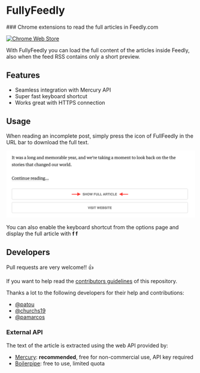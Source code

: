 # FullyFeedly

### Chrome extensions to read the full articles in Feedly.com

[![Chrome Web Store](https://developer.chrome.com/webstore/images/ChromeWebStore_BadgeWBorder_v2_206x58.png)](https://chrome.google.com/webstore/detail/fullyfeedly/ikdncbjpcpkheefmnbicggciklkeebmp?hl=en)

With FullyFeedly you can load the full content of the articles inside Feedly, also when the feed RSS contains only a short preview.

## Features

* Seamless integration with Mercury API
* Super fast keyboard shortcut
* Works great with HTTPS connection

## Usage

When reading an incomplete post, simply press the icon of FullFeedly in the URL bar to download the full text.

![Screenshot](resources/screenshots/showFullArticle.png)

You can also enable the keyboard shortcut from the options page and display the full article with **f f**


## Developers

Pull requests are very welcome!! :+1:

If you want to help read the [contributors guidelines](CONTRIBUTING.md) of this repository.


Thanks a lot to the following developers for their help and contributions:

* [@patou](https://github.com/patou)
* [@churchs19](https://github.com/churchs19)
* [@pamarcos](https://github.com/pamarcos)


### External API

The text of the article is extracted using the web API provided by:

* [Mercury](https://mercury.postlight.com/): **recommended**, free for non-commercial use, API key required
* [Boilerpipe](http://boilerpipe-web.appspot.com/): free to use, limited quota
